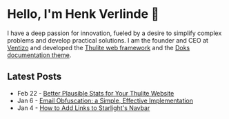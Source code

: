 # Hello, I'm Henk Verlinde 👋

I have a deep passion for innovation, fueled by a desire to simplify complex problems and develop practical solutions. I am the founder and CEO at [Ventizo](https://ventizo.com/) and developed the [Thulite web framework](https://henkverlinde.com/projects/thulite) and the [Doks documentation theme](https://henkverlinde.com/projects/doks).

## Latest Posts
<!-- feed start -->
- Feb 22 - [Better Plausible Stats for Your Thulite Website](https://henkverlinde.com/blog/plausible-thulite/)
- Jan 6 - [Email Obfuscation: a Simple, Effective Implementation](https://henkverlinde.com/blog/email-obfuscation/)
- Jan 4 - [How to Add Links to Starlight's Navbar](https://henkverlinde.com/blog/starlight-navbar-links/)
<!-- feed end -->

<!--
**h-enk/h-enk** is a ✨ _special_ ✨ repository because its `README.md` (this file) appears on your GitHub profile.

Here are some ideas to get you started:

- 🔭 I'm currently working on ...
- 🌱 I'm currently learning ...
- 👯 I'm looking to collaborate on ...
- 🤔 I'm looking for help with ...
- 💬 Ask me about ...
- 📫 How to reach me: ...
- 😄 Pronouns: ...
- ⚡ Fun fact: ...
-->
